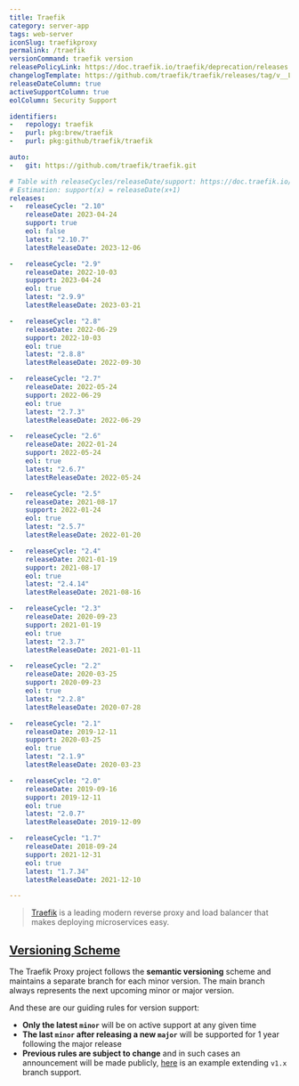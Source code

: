 ```yaml
---
title: Traefik
category: server-app
tags: web-server
iconSlug: traefikproxy
permalink: /traefik
versionCommand: traefik version
releasePolicyLink: https://doc.traefik.io/traefik/deprecation/releases
changelogTemplate: https://github.com/traefik/traefik/releases/tag/v__LATEST__
releaseDateColumn: true
activeSupportColumn: true
eolColumn: Security Support

identifiers:
-   repology: traefik
-   purl: pkg:brew/traefik
-   purl: pkg:github/traefik/traefik

auto:
-   git: https://github.com/traefik/traefik.git

# Table with releaseCycles/releaseDate/support: https://doc.traefik.io/traefik/deprecation/releases
# Estimation: support(x) = releaseDate(x+1)
releases:
-   releaseCycle: "2.10"
    releaseDate: 2023-04-24
    support: true
    eol: false
    latest: "2.10.7"
    latestReleaseDate: 2023-12-06

-   releaseCycle: "2.9"
    releaseDate: 2022-10-03
    support: 2023-04-24
    eol: true
    latest: "2.9.9"
    latestReleaseDate: 2023-03-21

-   releaseCycle: "2.8"
    releaseDate: 2022-06-29
    support: 2022-10-03
    eol: true
    latest: "2.8.8"
    latestReleaseDate: 2022-09-30

-   releaseCycle: "2.7"
    releaseDate: 2022-05-24
    support: 2022-06-29
    eol: true
    latest: "2.7.3"
    latestReleaseDate: 2022-06-29

-   releaseCycle: "2.6"
    releaseDate: 2022-01-24
    support: 2022-05-24
    eol: true
    latest: "2.6.7"
    latestReleaseDate: 2022-05-24

-   releaseCycle: "2.5"
    releaseDate: 2021-08-17
    support: 2022-01-24
    eol: true
    latest: "2.5.7"
    latestReleaseDate: 2022-01-20

-   releaseCycle: "2.4"
    releaseDate: 2021-01-19
    support: 2021-08-17
    eol: true
    latest: "2.4.14"
    latestReleaseDate: 2021-08-16

-   releaseCycle: "2.3"
    releaseDate: 2020-09-23
    support: 2021-01-19
    eol: true
    latest: "2.3.7"
    latestReleaseDate: 2021-01-11

-   releaseCycle: "2.2"
    releaseDate: 2020-03-25
    support: 2020-09-23
    eol: true
    latest: "2.2.8"
    latestReleaseDate: 2020-07-28

-   releaseCycle: "2.1"
    releaseDate: 2019-12-11
    support: 2020-03-25
    eol: true
    latest: "2.1.9"
    latestReleaseDate: 2020-03-23

-   releaseCycle: "2.0"
    releaseDate: 2019-09-16
    support: 2019-12-11
    eol: true
    latest: "2.0.7"
    latestReleaseDate: 2019-12-09

-   releaseCycle: "1.7"
    releaseDate: 2018-09-24
    support: 2021-12-31
    eol: true
    latest: "1.7.34"
    latestReleaseDate: 2021-12-10

---
```


> [Traefik](https://traefik.io/traefik/) is a leading modern reverse proxy and load balancer that makes deploying microservices easy.

## [Versioning Scheme](https://doc.traefik.io/traefik/deprecation/releases/#versioning-scheme)

The Traefik Proxy project follows the **semantic versioning** scheme and maintains a separate branch for each minor version. The main branch always represents the next upcoming minor or major version.

And these are our guiding rules for version support:

- **Only the latest `minor`** will be on active support at any given time
- **The last `minor` after releasing a new `major`** will be supported for 1 year following the major release
- **Previous rules are subject to change** and in such cases an announcement will be made publicly, [here](https://traefik.io/blog/traefik-2-1-in-the-wild/) is an example extending `v1.x` branch support.